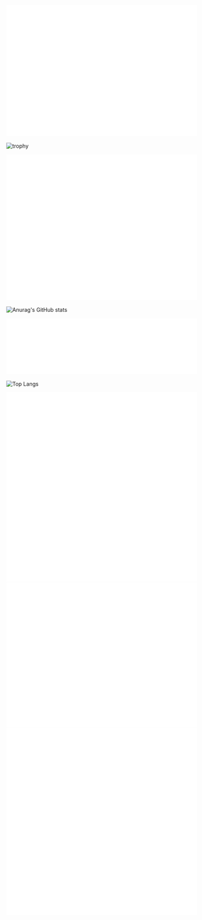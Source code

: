 <picture>
  <img src="/metrics.plugin.isocalendar.fullyear.svg" alt="name-q">
</picture>

![trophy](https://github-profile-trophy.vercel.app/?username=name-q)

<picture>
  <img src="/github-metrics.svg" alt="name-q">
</picture>

![Anurag's GitHub stats](https://github-readme-stats.vercel.app/api?username=name-q&show_icons=true&theme=radical)

<picture>
  <img src="/metrics.plugin.languages.indepth.svg" alt="name-q">
</picture>


![Top Langs](https://github-readme-stats.vercel.app/api/top-langs/?username=name-q&layout=compact)

<picture>
  <img src="/metrics.plugin.lines.history.svg" alt="name-q">
</picture>

<picture>
  <img src="/metrics.plugin.skyline.svg" alt="name-q">
</picture>

<picture>
  <img src="/metrics.plugin.stargazers.chartist.svg" alt="name-q">
</picture>
